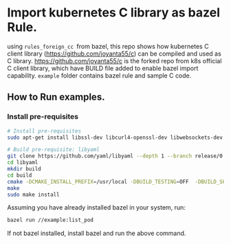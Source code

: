 # Import kubernetes C library as bazel Rule.

using ```rules_foreign_cc ```from bazel, this repo shows how kubernetes C client library (https://github.com/joyanta55/c) can be compiled and used as C library. 
https://github.com/joyanta55/c is the forked repo from k8s official C client library, which have BUILD file added to enable bazel import capability.
```example``` folder contains bazel rule and sample C code.

## How to Run examples.
### Install pre-requisites
```bash
# Install pre-requisites
sudo apt-get install libssl-dev libcurl4-openssl-dev libwebsockets-dev uncrustify

# Build pre-requisite: libyaml
git clone https://github.com/yaml/libyaml --depth 1 --branch release/0.2.5
cd libyaml
mkdir build
cd build
cmake -DCMAKE_INSTALL_PREFIX=/usr/local -DBUILD_TESTING=OFF  -DBUILD_SHARED_LIBS=ON ..
make
sudo make install
```
Assuming you have already installed bazel in your system, run:
```bash
bazel run //example:list_pod
```
If not bazel installed, install bazel and run the above command.
